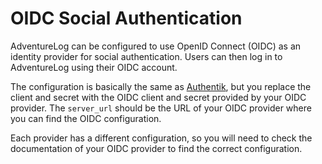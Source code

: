 # OIDC Social Authentication

AdventureLog can be configured to use OpenID Connect (OIDC) as an identity provider for social authentication. Users can then log in to AdventureLog using their OIDC account.

The configuration is basically the same as [Authentik](./authentik.md), but you replace the client and secret with the OIDC client and secret provided by your OIDC provider. The `server_url` should be the URL of your OIDC provider where you can find the OIDC configuration.

Each provider has a different configuration, so you will need to check the documentation of your OIDC provider to find the correct configuration.
